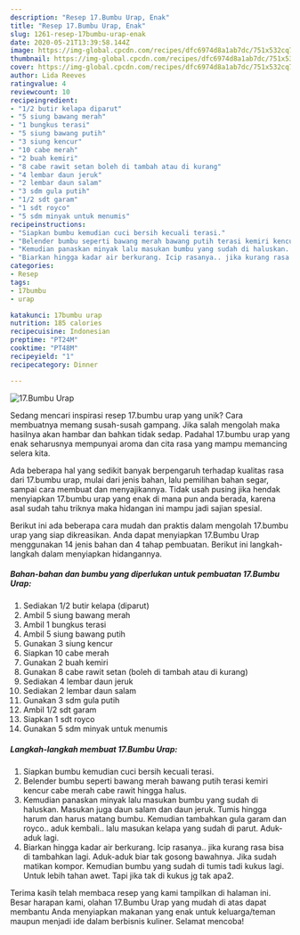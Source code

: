 ```yaml
---
description: "Resep 17.Bumbu Urap, Enak"
title: "Resep 17.Bumbu Urap, Enak"
slug: 1261-resep-17bumbu-urap-enak
date: 2020-05-21T13:39:58.144Z
image: https://img-global.cpcdn.com/recipes/dfc6974d8a1ab7dc/751x532cq70/17bumbu-urap-foto-resep-utama.jpg
thumbnail: https://img-global.cpcdn.com/recipes/dfc6974d8a1ab7dc/751x532cq70/17bumbu-urap-foto-resep-utama.jpg
cover: https://img-global.cpcdn.com/recipes/dfc6974d8a1ab7dc/751x532cq70/17bumbu-urap-foto-resep-utama.jpg
author: Lida Reeves
ratingvalue: 4
reviewcount: 10
recipeingredient:
- "1/2 butir kelapa diparut"
- "5 siung bawang merah"
- "1 bungkus terasi"
- "5 siung bawang putih"
- "3 siung kencur"
- "10 cabe merah"
- "2 buah kemiri"
- "8 cabe rawit setan boleh di tambah atau di kurang"
- "4 lembar daun jeruk"
- "2 lembar daun salam"
- "3 sdm gula putih"
- "1/2 sdt garam"
- "1 sdt royco"
- "5 sdm minyak untuk menumis"
recipeinstructions:
- "Siapkan bumbu kemudian cuci bersih kecuali terasi."
- "Belender bumbu seperti bawang merah bawang putih terasi kemiri kencur cabe merah cabe rawit hingga halus."
- "Kemudian panaskan minyak lalu masukan bumbu yang sudah di haluskan. Masukan juga daun salam dan daun jeruk. Tumis hingga harum dan harus matang bumbu. Kemudian tambahkan gula garam dan royco.. aduk kembali.. lalu masukan kelapa yang sudah di parut. Aduk-aduk lagi."
- "Biarkan hingga kadar air berkurang. Icip rasanya.. jika kurang rasa bisa di tambahkan lagi. Aduk-aduk biar tak gosong bawahnya. Jika sudah matikan kompor. Kemudian bumbu yang sudah di tumis tadi kukus lagi. Untuk lebih tahan awet. Tapi jika tak di kukus jg tak apa2."
categories:
- Resep
tags:
- 17bumbu
- urap

katakunci: 17bumbu urap 
nutrition: 185 calories
recipecuisine: Indonesian
preptime: "PT24M"
cooktime: "PT48M"
recipeyield: "1"
recipecategory: Dinner

---
```



![17.Bumbu Urap](https://img-global.cpcdn.com/recipes/dfc6974d8a1ab7dc/751x532cq70/17bumbu-urap-foto-resep-utama.jpg)

Sedang mencari inspirasi resep 17.bumbu urap yang unik? Cara membuatnya memang susah-susah gampang. Jika salah mengolah maka hasilnya akan hambar dan bahkan tidak sedap. Padahal 17.bumbu urap yang enak seharusnya mempunyai aroma dan cita rasa yang mampu memancing selera kita.

Ada beberapa hal yang sedikit banyak berpengaruh terhadap kualitas rasa dari 17.bumbu urap, mulai dari jenis bahan, lalu pemilihan bahan segar, sampai cara membuat dan menyajikannya. Tidak usah pusing jika hendak menyiapkan 17.bumbu urap yang enak di mana pun anda berada, karena asal sudah tahu triknya maka hidangan ini mampu jadi sajian spesial.




Berikut ini ada beberapa cara mudah dan praktis dalam mengolah 17.bumbu urap yang siap dikreasikan. Anda dapat menyiapkan 17.Bumbu Urap menggunakan 14 jenis bahan dan 4 tahap pembuatan. Berikut ini langkah-langkah dalam menyiapkan hidangannya.

<!--inarticleads1-->

##### Bahan-bahan dan bumbu yang diperlukan untuk pembuatan 17.Bumbu Urap:

1. Sediakan 1/2 butir kelapa (diparut)
1. Ambil 5 siung bawang merah
1. Ambil 1 bungkus terasi
1. Ambil 5 siung bawang putih
1. Gunakan 3 siung kencur
1. Siapkan 10 cabe merah
1. Gunakan 2 buah kemiri
1. Gunakan 8 cabe rawit setan (boleh di tambah atau di kurang)
1. Sediakan 4 lembar daun jeruk
1. Sediakan 2 lembar daun salam
1. Gunakan 3 sdm gula putih
1. Ambil 1/2 sdt garam
1. Siapkan 1 sdt royco
1. Gunakan 5 sdm minyak untuk menumis




<!--inarticleads2-->

##### Langkah-langkah membuat 17.Bumbu Urap:

1. Siapkan bumbu kemudian cuci bersih kecuali terasi.
1. Belender bumbu seperti bawang merah bawang putih terasi kemiri kencur cabe merah cabe rawit hingga halus.
1. Kemudian panaskan minyak lalu masukan bumbu yang sudah di haluskan. Masukan juga daun salam dan daun jeruk. Tumis hingga harum dan harus matang bumbu. Kemudian tambahkan gula garam dan royco.. aduk kembali.. lalu masukan kelapa yang sudah di parut. Aduk-aduk lagi.
1. Biarkan hingga kadar air berkurang. Icip rasanya.. jika kurang rasa bisa di tambahkan lagi. Aduk-aduk biar tak gosong bawahnya. Jika sudah matikan kompor. Kemudian bumbu yang sudah di tumis tadi kukus lagi. Untuk lebih tahan awet. Tapi jika tak di kukus jg tak apa2.




Terima kasih telah membaca resep yang kami tampilkan di halaman ini. Besar harapan kami, olahan 17.Bumbu Urap yang mudah di atas dapat membantu Anda menyiapkan makanan yang enak untuk keluarga/teman maupun menjadi ide dalam berbisnis kuliner. Selamat mencoba!
